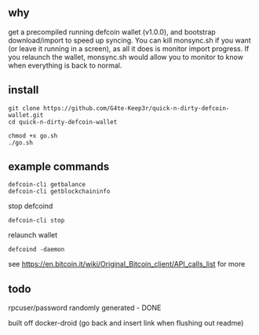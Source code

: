why
---
get a precompiled running defcoin wallet (v1.0.0), and bootstrap download/import to speed up syncing. You can kill monsync.sh if you want (or leave it running in a screen), as all it does is monitor import progress. If you relaunch the wallet, monsync.sh would allow you to monitor to know when everything is back to normal.

install
---
```
git clone https://github.com/G4te-Keep3r/quick-n-dirty-defcoin-wallet.git
cd quick-n-dirty-defcoin-wallet

chmod +x go.sh
./go.sh
```


example commands
---
```
defcoin-cli getbalance
defcoin-cli getblockchaininfo
```
stop defcoind
```
defcoin-cli stop
```
relaunch wallet
```
defcoind -daemon
```

see https://en.bitcoin.it/wiki/Original_Bitcoin_client/API_calls_list for more


todo
---
rpcuser/password randomly generated - DONE



built off docker-droid (go back and insert link when flushing out readme)
